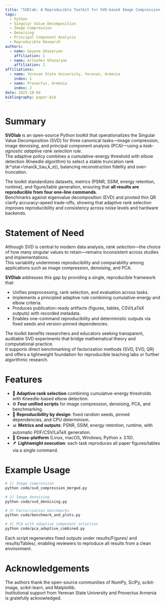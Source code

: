 ```yaml
---
title: "SVDlab: A Reproducible Toolkit for SVD-based Image Compression, Denoising, and PCA with Adaptive Rank Selection"
tags:
  - Python
  - Singular Value Decomposition
  - Image Compression
  - Denoising
  - Principal Component Analysis
  - Reproducible Research
authors:
  - name: Gayane Ghazaryan
    affiliation: 1
  - name: Artashes Ghazaryan
    affiliation: 2
affiliations:
  - name: Yerevan State University, Yerevan, Armenia
    index: 1
  - name: Provectus, Armenia
    index: 2
date: 2025-10-04
bibliography: paper.bib
---
```


# Summary

**SVDlab** is an open-source Python toolkit that operationalizes the Singular Value Decomposition (SVD) for three canonical tasks—image compression, image denoising, and principal component analysis (PCA)—using a *task-agnostic adaptive rank selection rule*.  
The adaptive policy combines a cumulative-energy threshold with elbow detection (Kneedle algorithm) to select a stable truncation rank \(k^\star=\max(k_\tau,k_e)\), balancing reconstruction fidelity and over-truncation.  

The toolkit standardizes datasets, metrics (PSNR, SSIM, energy retention, runtime), and figure/table generation, ensuring that **all results are reproducible from four one-line commands**.  
Benchmarks against eigenvalue decomposition (EVD) and pivoted thin QR clarify accuracy–speed trade-offs, showing that adaptive rank selection improves reproducibility and consistency across noise levels and hardware backends.

# Statement of Need

Although SVD is central to modern data analysis, *rank selection*—the choice of how many singular values to retain—remains inconsistent across studies and implementations.  
This variability undermines reproducibility and comparability among applications such as image compression, denoising, and PCA.  

**SVDlab** addresses this gap by providing a single, reproducible framework that:

- Unifies preprocessing, rank selection, and evaluation across tasks.
- Implements a principled adaptive rule combining cumulative-energy and elbow criteria.
- Produces publication-ready artifacts (figures, tables, CSV/LaTeX outputs) with recorded metadata.
- Enables one-command reproducibility and deterministic outputs via fixed seeds and version-pinned dependencies.

The toolkit benefits researchers and educators seeking transparent, auditable SVD experiments that bridge mathematical theory and computational practice.  
It supports direct benchmarking of factorization methods (SVD, EVD, QR) and offers a lightweight foundation for reproducible teaching labs or further algorithmic research.

# Features

- 🧠 **Adaptive rank selection** combining cumulative-energy thresholds with Kneedle-based elbow detection.  
- ⚙️ **Four unified scripts** for image compression, denoising, PCA, and benchmarking.  
- 🧩 **Reproducibility by design**: fixed random seeds, pinned dependencies, and CPU determinism.  
- 📊 **Metrics and outputs**: PSNR, SSIM, energy retention, runtime, with automatic PDF/CSV/LaTeX generation.  
- 🧱 **Cross-platform** (Linux, macOS, Windows; Python ≥ 3.10).  
- 🪶 **Lightweight execution**: each task reproduces all paper figures/tables via a single command.  

# Example Usage

```bash
# 1) Image compression
python code/svd_compression_merged.py

# 2) Image denoising
python code/svd_denoising.py

# 3) Factorization benchmarks
python code/benchmark_and_plots.py

# 4) PCA with adaptive component selection
python code/pca_adaptive_combined.py
```
Each script regenerates fixed outputs under results/Figures/ and results/Tables/, enabling reviewers to reproduce all results from a clean environment.

# Acknowledgements

The authors thank the open-source communities of NumPy, SciPy, scikit-image, scikit-learn, and Matplotlib.  
Institutional support from Yerevan State University and Provectus Armenia is gratefully acknowledged.



